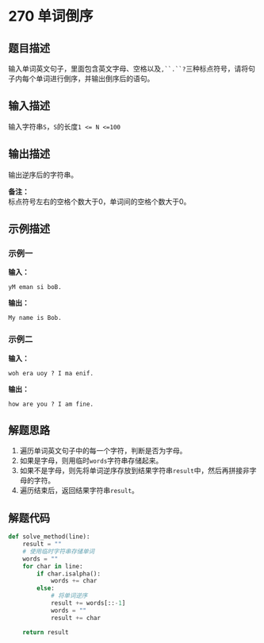 # 270 单词倒序

## 题目描述

输入单词英文句子，里面包含英文字母、空格以及`,``.``?`三种标点符号，请将句子内每个单词进行倒序，并输出倒序后的语句。

## 输入描述

输入字符串`S`，`S`的长度`1 <= N <=100`

## 输出描述

输出逆序后的字符串。

**备注：**  
标点符号左右的空格个数大于0，单词间的空格个数大于0。

## 示例描述

### 示例一

**输入：**
```
yM eman si boB.
```

**输出：**
```
My name is Bob.
```

### 示例二

**输入：**
```
woh era uoy ? I ma enif.
```

**输出：**
```
how are you ? I am fine.
```

## 解题思路

1. 遍历单词英文句子中的每一个字符，判断是否为字母。
2. 如果是字母，则用临时`words`字符串存储起来。
3. 如果不是字母，则先将单词逆序存放到结果字符串`result`中，然后再拼接非字母的字符。
4. 遍历结束后，返回结果字符串`result`。

## 解题代码

```python
def solve_method(line):
    result = ""
    # 使用临时字符串存储单词
    words = ""
    for char in line:
        if char.isalpha():
            words += char
        else:
            # 将单词逆序
            result += words[::-1]
            words = ""
            result += char

    return result
```